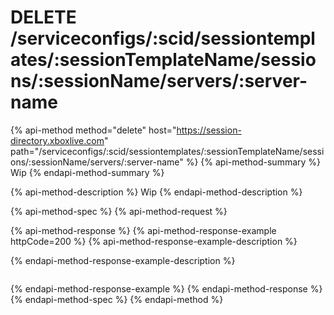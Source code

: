 # DELETE /serviceconfigs/:scid/sessiontemplates/:sessionTemplateName/sessions/:sessionName/servers/:server-name

{% api-method method="delete" host="https://session-directory.xboxlive.com" path="/serviceconfigs/:scid/sessiontemplates/:sessionTemplateName/sessions/:sessionName/servers/:server-name" %}
{% api-method-summary %}
Wip
{% endapi-method-summary %}

{% api-method-description %}
Wip
{% endapi-method-description %}

{% api-method-spec %}
{% api-method-request %}

{% api-method-response %}
{% api-method-response-example httpCode=200 %}
{% api-method-response-example-description %}

{% endapi-method-response-example-description %}
```

```
{% endapi-method-response-example %}
{% endapi-method-response %}
{% endapi-method-spec %}
{% endapi-method %}